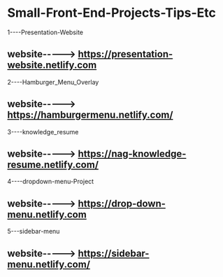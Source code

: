 # Small-Front-End-Projects-Tips-Etc
 	
  1----Presentation-Website
  
  website-----> https://presentation-website.netlify.com
  ----------------------------------------------------------------------------------
  2----Hamburger_Menu_Overlay
  
  website-----> https://hamburgermenu.netlify.com/
  ----------------------------------------------------------------------------------
  3----knowledge_resume
  
  website-----> https://nag-knowledge-resume.netlify.com/
  ----------------------------------------------------------------------------------
  4----dropdown-menu-Project    
  
  website-----> https://drop-down-menu.netlify.com
  ----------------------------------------------------------------------------------
  5---sidebar-menu    
  
  website-----> https://sidebar-menu.netlify.com/
  ----------------------------------------------------------------------------------

  
  
